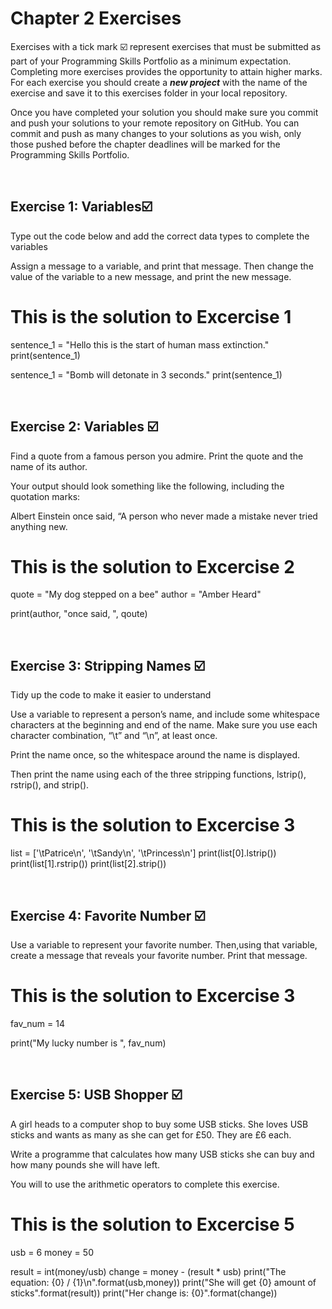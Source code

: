 # Chapter 2 Exercises

Exercises with a tick mark :ballot_box_with_check: represent exercises that must be submitted as part of your Programming Skills Portfolio as a minimum expectation. Completing more exercises provides the opportunity to attain higher marks. For each exercise you should create a _**new project**_ with the name of the exercise and save it to this exercises folder in your local repository.

Once you have completed your solution you should make sure you commit and push your solutions to your remote repository on GitHub. You can commit and push as many changes to your solutions as you wish, only those pushed before the chapter deadlines will be marked for the Programming Skills Portfolio.  


&nbsp;

## Exercise 1: Variables:ballot_box_with_check:

Type out the code below and add the correct data types to complete the variables

Assign a message to a variable, and print that message.
Then change the value of the variable to a new message, and print the new
message.

# This is the solution to Excercise 1

sentence_1 = "Hello this is the start of human mass extinction."
print(sentence_1)

sentence_1 = "Bomb will detonate in 3 seconds."
print(sentence_1)

&nbsp;
&nbsp;
&nbsp;
## Exercise 2: Variables :ballot_box_with_check:

Find a quote from a famous person you admire. Print the quote and the name of its author. 

Your output should look something like the following, including the quotation marks:

Albert Einstein once said, “A person who never made a mistake never tried anything new.

# This is the solution to Excercise 2
quote = "My dog stepped on a bee"
author = "Amber Heard"

print(author, "once said, ", qoute)

&nbsp;
&nbsp;
&nbsp;
## Exercise 3: Stripping Names :ballot_box_with_check:

Tidy up the code to make it easier to understand

Use a variable to represent a person’s name, and include some whitespace characters at the beginning and end of the name. Make sure you use each character combination, “\t” and “\n”, at least once.

Print the name once, so the whitespace around the name is displayed. 

Then print the name using each of the three stripping functions, lstrip(), rstrip(), and strip().


# This is the solution to Excercise 3

list = ['\tPatrice\n', '\tSandy\n', '\tPrincess\n']
print(list[0].lstrip())
print(list[1].rstrip())
print(list[2].strip())

&nbsp;
&nbsp;
&nbsp;
## Exercise 4: Favorite Number :ballot_box_with_check:
Use a variable to represent your favorite number. Then,using that variable, create a message that reveals your favorite number. Print
that message.

# This is the solution to Excercise 3
fav_num = 14

print("My lucky number is ", fav_num)

&nbsp;
&nbsp;
&nbsp;

## Exercise 5: USB Shopper :ballot_box_with_check:

A girl heads to a computer shop to buy some USB sticks. She loves USB sticks and wants as many as she can get for £50. They are £6 each.

Write a programme that calculates how many USB sticks she can buy and how many pounds she will have left.

You will to use the arithmetic operators to complete this exercise.

# This is the solution to Excercise 5

usb = 6
money = 50

result = int(money/usb)
change = money - (result * usb)
print("The equation: {0} / {1}\n".format(usb,money))
print("She will get {0} amount of sticks".format(result))
print("Her change is: {0}".format(change))
&nbsp;
&nbsp;
&nbsp;
